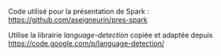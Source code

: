 Code utilisé pour la présentation de Spark : <https://github.com/aseigneurin/pres-spark>

Utilise la librairie _language-detection_ copiée et adaptée depuis <https://code.google.com/p/language-detection/>